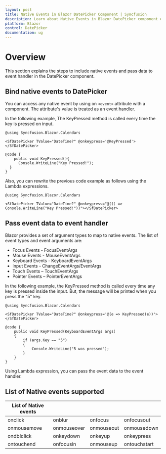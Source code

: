 ```yaml
---
layout: post
title: Native Events in Blazor DatePicker Component | Syncfusion 
description: Learn about Native Events in Blazor DatePicker component of Syncfusion, and more details.
platform: Blazor
control: DatePicker
documentation: ug
---
```


# Overview

This section explains the steps to include native events and pass data to event handler in the DatePicker component.

## Bind native events to DatePicker

You can access any native event by using on `<event>` attribute with a component. The attribute's value is treated as an event handler.

In the following example, The KeyPressed method is called every time the key is pressed on input.

```cshtml
@using Syncfusion.Blazor.Calendars

<SfDatePicker TValue="DateTime?" @onkeypress='@KeyPressed'></SfDatePicker>

@code {
    public void KeyPressed(){
      Console.WriteLine("Key Pressed!");
  }
}
```

Also, you can rewrite the previous code example as follows using the Lambda expressions.

```cshtml
@using Syncfusion.Blazor.Calendars

<SfDatePicker TValue="DateTime?" @onkeypress="@(() => Console.WriteLine("Key Pressed!"))"></SfDatePicker>
```

## Pass event data to event handler

Blazor provides a set of argument types to map to native events. The list of event types and event arguments are:

* Focus Events - FocusEventArgs
* Mouse Events - MouseEventArgs
* Keyboard Events - KeyboardEventArgs
* Input Events - ChangeEventArgs/EventArgs
* Touch Events – TouchEventArgs
* Pointer Events – PointerEventArgs

In the following example, the KeyPressed method is called every time any key is pressed inside the input. But, the message will be printed when you press the "5" key.

```cshtml
@using Syncfusion.Blazor.Calendars

<SfDatePicker TValue="DateTime?" @onkeypress='@(e => KeyPressed(e))'></SfDatePicker>

@code {
    public void KeyPressed(KeyboardEventArgs args)
    {
        if (args.Key == "5")
        {
            Console.WriteLine("5 was pressed");
        }
    }
}
```

Using Lambda expression, you can pass the event data to the event handler.

## List of Native events supported

| List of Native events |  |  | |
| --- | --- | --- | --- |
| onclick | onblur | onfocus | onfocusout |
| onmousemove | onmouseover | onmouseout | onmousedown | onmouseup |
| ondblclick | onkeydown | onkeyup | onkeypress |
| ontouchend | onfocusin | onmouseup | ontouchstart |
